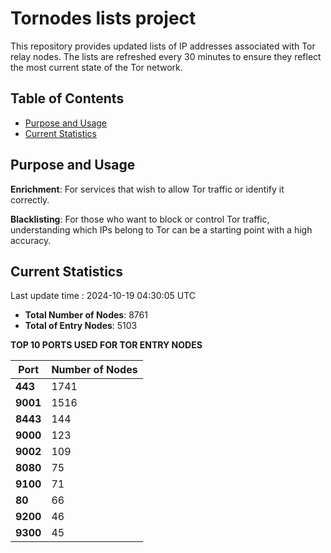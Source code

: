# Tornodes lists project

This repository provides updated lists of IP addresses associated with Tor relay nodes. The lists are refreshed every 30 minutes to ensure they reflect the most current state of the Tor network.

## Table of Contents

- [Purpose and Usage](#purpose-and-usage)
- [Current Statistics](#current-statistics)


## Purpose and Usage

**Enrichment**: For services that wish to allow Tor traffic or identify it correctly.

**Blacklisting**: For those who want to block or control Tor traffic, understanding which IPs belong to Tor can be a starting point with a high accuracy.

## Current Statistics

Last update time : 2024-10-19 04:30:05 UTC

- **Total Number of Nodes**: 8761
- **Total of Entry Nodes**: 5103

**TOP 10 PORTS USED FOR TOR ENTRY NODES**

| **Port** | **Number of Nodes** |
|------|-----------------|
| **443**   | 1741  |
| **9001**   | 1516  |
| **8443**   | 144  |
| **9000**   | 123  |
| **9002**   | 109  |
| **8080**   | 75  |
| **9100**   | 71  |
| **80**   | 66  |
| **9200**   | 46  |
| **9300**   | 45  |

